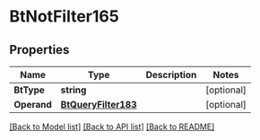 # BtNotFilter165

## Properties

Name | Type | Description | Notes
------------ | ------------- | ------------- | -------------
**BtType** | **string** |  | [optional] 
**Operand** | [**BtQueryFilter183**](BTQueryFilter-183.md) |  | [optional] 

[[Back to Model list]](../README.md#documentation-for-models) [[Back to API list]](../README.md#documentation-for-api-endpoints) [[Back to README]](../README.md)


